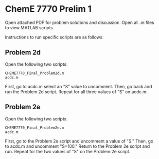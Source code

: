 # ChemE 7770 Prelim 1
Open attached PDF for problem solutions and discussion. Open all .m files to view MATLAB scripts.

Instructions to run specific scripts are as follows:

## Problem 2d
Open the following two scripts:

    CHEME7770_Final_Problem2d.m
    acdc.m
First, go to acdc.m select an "S" value to uncomment. Then, go back and run the Problem 2d script. Repeat for all three values of "S" on acdc.m.

## Problem 2e
Open the following two scripts:

    CHEME7770_Final_Problem2e.m
    acdc.m
First, go to the Problem 2e script and uncomment a value of "S." Then, go to acdc.m and uncomment "S=100." Return to the Problem 2e script and run. Repeat for the two values of "S" on the Problem 2e script.
